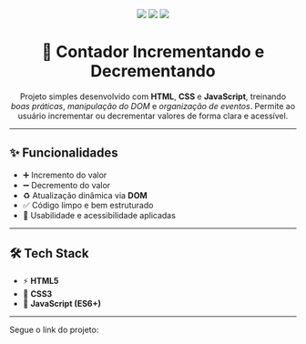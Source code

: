 <!-- Badges -->
<p align="center">
  <img src="https://img.shields.io/badge/HTML5-E34F26?style=for-the-badge&logo=html5&logoColor=white" />
  <img src="https://img.shields.io/badge/CSS3-1572B6?style=for-the-badge&logo=css3&logoColor=white" />
  <img src="https://img.shields.io/badge/JavaScript-ES6+-yellow?style=for-the-badge&logo=javascript" />
</p>

<h1 align="center">🔢 Contador Incrementando e Decrementando</h1>

<p align="center">
Projeto simples desenvolvido com <strong>HTML</strong>, <strong>CSS</strong> e <strong>JavaScript</strong>,  
treinando <em>boas práticas</em>, <em>manipulação do DOM</em> e <em>organização de eventos</em>.  
Permite ao usuário incrementar ou decrementar valores de forma clara e acessível.  
</p>

---

## ✨ Funcionalidades
- ➕ Incremento do valor  
- ➖ Decremento do valor  
- ♻️ Atualização dinâmica via **DOM**  
- ✅ Código limpo e bem estruturado  
- 🧩 Usabilidade e acessibilidade aplicadas  

---

## 🛠 Tech Stack
- ⚡ **HTML5**  
- 🎨 **CSS3**  
- 📜 **JavaScript (ES6+)**  

---

Segue o link do projeto: 
